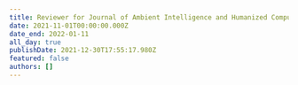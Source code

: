 ```yaml
---
title: Reviewer for Journal of Ambient Intelligence and Humanized Computing
date: 2021-11-01T00:00:00.000Z
date_end: 2022-01-11
all_day: true
publishDate: 2021-12-30T17:55:17.980Z
featured: false
authors: []
---
```


